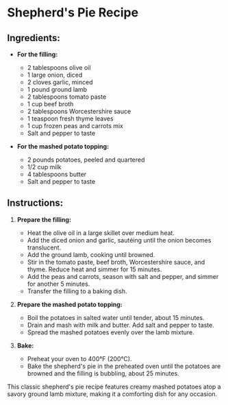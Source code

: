 # Shepherd's Pie Recipe

## Ingredients:

- **For the filling:**
  - 2 tablespoons olive oil
  - 1 large onion, diced
  - 2 cloves garlic, minced
  - 1 pound ground lamb
  - 2 tablespoons tomato paste
  - 1 cup beef broth
  - 2 tablespoons Worcestershire sauce
  - 1 teaspoon fresh thyme leaves
  - 1 cup frozen peas and carrots mix
  - Salt and pepper to taste

- **For the mashed potato topping:**
  - 2 pounds potatoes, peeled and quartered
  - 1/2 cup milk
  - 4 tablespoons butter
  - Salt and pepper to taste

## Instructions:

1. **Prepare the filling:**
   - Heat the olive oil in a large skillet over medium heat.
   - Add the diced onion and garlic, sautéing until the onion becomes translucent.
   - Add the ground lamb, cooking until browned.
   - Stir in the tomato paste, beef broth, Worcestershire sauce, and thyme. Reduce heat and simmer for 15 minutes.
   - Add the peas and carrots, season with salt and pepper, and simmer for another 5 minutes.
   - Transfer the filling to a baking dish.

2. **Prepare the mashed potato topping:**
   - Boil the potatoes in salted water until tender, about 15 minutes.
   - Drain and mash with milk and butter. Add salt and pepper to taste.
   - Spread the mashed potatoes evenly over the lamb mixture.

3. **Bake:**
   - Preheat your oven to 400°F (200°C).
   - Bake the shepherd's pie in the preheated oven until the potatoes are browned and the filling is bubbling, about 25 minutes.

This classic shepherd's pie recipe features creamy mashed potatoes atop a savory ground lamb mixture, making it a comforting dish for any occasion.